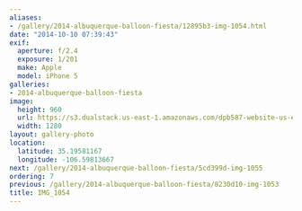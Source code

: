 ```yaml
---
aliases:
- /gallery/2014-albuquerque-balloon-fiesta/12895b3-img-1054.html
date: "2014-10-10 07:39:43"
exif:
  aperture: f/2.4
  exposure: 1/201
  make: Apple
  model: iPhone 5
galleries:
- 2014-albuquerque-balloon-fiesta
image:
  height: 960
  url: https://s3.dualstack.us-east-1.amazonaws.com/dpb587-website-us-east-1/asset/gallery/2014-albuquerque-balloon-fiesta/12895b3-img-1054~1280.jpg
  width: 1280
layout: gallery-photo
location:
  latitude: 35.19581167
  longitude: -106.59813667
next: /gallery/2014-albuquerque-balloon-fiesta/5cd399d-img-1055
ordering: 7
previous: /gallery/2014-albuquerque-balloon-fiesta/8230d10-img-1053
title: IMG_1054
---
```

